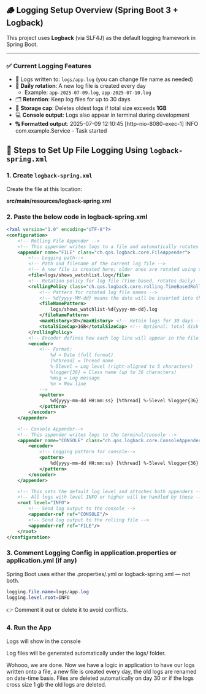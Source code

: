 ## 🪵 Logging Setup Overview (Spring Boot 3 + Logback)

This project uses **Logback** (via SLF4J) as the default logging framework in Spring Boot.

---

### ✅ Current Logging Features

- 📄 Logs written to: `logs/app.log` (you can change file name as needed)
- 🔁 **Daily rotation**: A new log file is created every day
  - Example: `app-2025-07-09.log`, `app-2025-07-10.log`
- 🗂️ **Retention**: Keep log files for up to 30 days
- 💾 **Storage cap**: Deletes oldest logs if total size exceeds **1GB**
- 💻 **Console output**: Logs also appear in terminal during development
- 🔠 **Formatted output**: 2025-07-09 12:10:45 [http-nio-8080-exec-1] INFO com.example.Service - Task started

## 🧾 Steps to Set Up File Logging Using `logback-spring.xml`

### 1. Create `logback-spring.xml`

Create the file at this location:

**src/main/resources/logback-spring.xml**

### 2. Paste the below code in logback-spring.xml

```xml
<?xml version="1.0" encoding="UTF-8"?>
<configuration>
    <!-- Rolling File Appender -->
    <!-- This appender writes logs to a file and automatically rotates the file daily -->
    <appender name="FILE" class="ch.qos.logback.core.FileAppender">
        <!-- Logging path-->
        <!-- Path and filename of the current log file -->
        <!-- A new file is created here; older ones are rotated using the policy below -->
        <file>logs/shows_watchlist.log</file>
        <!-- Rotation policy for log file (time-based, rotates daily) -->
        <rollingPolicy class="ch.qos.logback.core.rolling.TimeBasedRollingPolicy">
            <!-- Pattern for rotated log file names -->
            <!-- %d{yyyy-MM-dd} means the date will be inserted into the filename -->
            <fileNamePattern>
                logs/shows_watchlist-%d{yyyy-mm-dd}.log
            </fileNamePattern>
            <maxHistory>30</maxHistory> <!-- Retain logs for 30 days -->
            <totalSizeCap>1GB</totalSizeCap> <!-- Optional: total disk space used by all log files should not exceed 1GB -->
        </rollingPolicy>
        <!-- Encoder defines how each log line will appear in the file -->
        <encoder>
            <!-- Format:
                %d = Date (full format)
                [%thread] = Thread name
                %-5level = Log level (right-aligned to 5 characters)
                %logger{36} = Class name (up to 36 characters)
                %msg = Log message
                %n = New line
            -->
            <pattern>
                %d{yyyy-mm-dd HH:mm:ss} [%thread] %-5level %logger{36} - %msg%n
            </pattern>
        </encoder>
    </appender>

    <!-- Console Appender-->
    <!-- This appender writes logs to the terminal/console -->
    <appender name="CONSOLE" class="ch.qos.logback.core.ConsoleAppender">
        <encoder>
            <!-- Logging pattern for console-->
            <pattern>
                %d{yyyy-mm-dd HH:mm:ss} [%thread] %-5level %logger{36} - %msg%n
            </pattern>
        </encoder>
    </appender>

    <!-- This sets the default log level and attaches both appenders -->
    <!-- All logs with level INFO or higher will be handled by these -->
    <root level="INFO">
        <!-- Send log output to the console -->
        <appender-ref ref="CONSOLE"/>
        <!-- Send log output to the rolling file -->
        <appender-ref ref="FILE"/>
    </root>
</configuration>
```

### 3. Comment Logging Config in application.properties or application.yml (if any)
Spring Boot uses either the .properties/.yml or logback-spring.xml — not both.
```java
logging.file.name=logs/app.log
logging.level.root=INFO
```
👉 Comment it out or delete it to avoid conflicts.

### 4. Run the App
Logs will show in the console

Log files will be generated automatically under the logs/ folder.

Wohooo, we are done. Now we have a logic in application to have our logs written onto a file, a new file is created every day, the old logs are renamed on date-time basis.
Files are deleted automatically on day 30 or if the logs cross size 1 gb the old logs are deleted.

